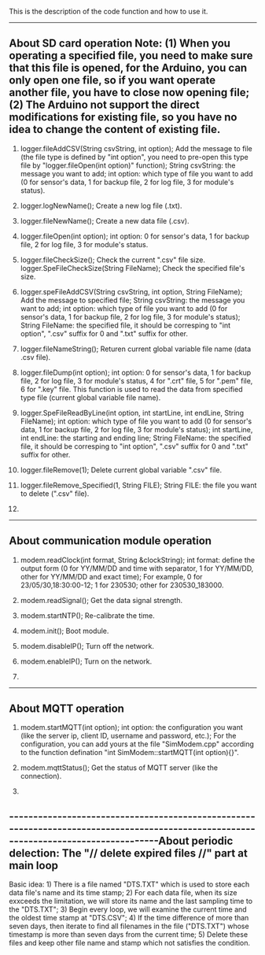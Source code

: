 This is the description of the code function and how to use it.

-------------------------------------------------------------------------------------------------------------------------------------
About SD card operation
Note: 
(1) When you operating a specified file, you need to make sure that this file is opened, for the Arduino, you can only open one file, so if you want operate another file, you have to close now opening file;
(2) The Arduino not support the direct modifications for existing file, so you have no idea to change the content of existing file.
-------------------------------------------------------------------------------------------------------------------------------------
1) logger.fileAddCSV(String csvString, int option);
    Add the message to file (the file type is defined by "int option", you need to pre-open this type file by "logger.fileOpen(int option)" function);
    String csvString: the message you want to add;
    int option: which type of file you want to add (0 for sensor's data, 1 for backup file, 2 for log file, 3 for module's status).

2) logger.logNewName();
    Create a new log file (.txt).

3) logger.fileNewName();
    Create a new data file (.csv).

4) logger.fileOpen(int option);
    int option: 0 for sensor's data, 1 for backup file, 2 for log file, 3 for module's status.

5) logger.fileCheckSize();
    Check the current ".csv" file size.
   logger.SpeFileCheckSize(String FileName);
    Check the specified file's size.

6) logger.speFileAddCSV(String csvString, int option, String FileName);
    Add the message to specified file;
    String csvString: the message you want to add;
    int option: which type of file you want to add (0 for sensor's data, 1 for backup file, 2 for log file, 3 for module's status);
    String FileName: the specified file, it should be corresping to "int option", ".csv" suffix for 0 and ".txt" suffix for other.

7) logger.fileNameString();
    Returen current global variable file name (data .csv file).

8) logger.fileDump(int option);
    int option: 0 for sensor's data, 1 for backup file, 2 for log file, 3 for module's status, 4 for ".crt" file, 5 for ".pem" file, 6 for ".key" file.
    This function is used to read the data from specified type file (current global variable file name).

9) logger.SpeFileReadByLine(int option, int startLine, int endLine, String FileName);
    int option: which type of file you want to add (0 for sensor's data, 1 for backup file, 2 for log file, 3 for module's status);
    int startLine, int endLine: the starting and ending line;
    String FileName: the specified file, it should be corresping to "int option", ".csv" suffix for 0 and ".txt" suffix for other.

10) logger.fileRemove(1);
    Delete current global variable ".csv" file.

11) logger.fileRemove_Specified(1, String FILE);
    String FILE: the file you want to delete (".csv" file).

12) 





-------------------------------------------------------------------------------------------------------------------------------------
About communication module operation
-------------------------------------------------------------------------------------------------------------------------------------
1) modem.readClock(int format, String &clockString);
    int format: define the output form (0 for YY/MM/DD and time with separator, 1 for YY/MM/DD, other for YY/MM/DD and exact time);
                For example, 0 for 23/05/30,18:30:00-12;
                             1 for 230530;
                             other for 230530_183000.

2) modem.readSignal();
    Get the data signal strength.

3) modem.startNTP();
    Re-calibrate the time.

4) modem.init();
    Boot module.

5) modem.disableIP();
    Turn off the network.

6) modem.enableIP();
    Turn on the network.

7) 


-------------------------------------------------------------------------------------------------------------------------------------
About MQTT operation
-------------------------------------------------------------------------------------------------------------------------------------
1) modem.startMQTT(int option);
    int option: the configuration you want (like the server ip, client ID, username and password, etc.);
    For the configuration, you can add yours at the file "SimModem.cpp" according to the function defination "int SimModem::startMQTT(int option){}".

2) modem.mqttStatus();
    Get the status of MQTT server (like the connection).

3) 





-------------------------------------------------------------------------------------------------------------------------------------About periodic delection: The "// delete expired files //" part at main loop
-------------------------------------------------------------------------------------------------------------------------------------
Basic idea: 
    1) There is a file named "DTS.TXT" which is used to store each data file's name and its time stamp;
    2) For each data file, when its size exxceeds the limitation, we will store its name and the last sampling time to the "DTS.TXT";
    3) Begin every loop, we will examine the current time and the oldest time stamp at "DTS.CSV";
    4) If the time difference of more than seven days, then iterate to find all filenames in the file ("DTS.TXT") whose timestamp is more than seven days from the current time;
    5) Delete these files and keep other file name and stamp which not satisfies the condition.